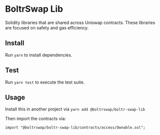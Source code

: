 # BoltrSwap Lib


Solidity libraries that are shared across Uniswap contracts. These libraries are focused on safety and gas efficiency.

## Install

Run `yarn` to install dependencies.

## Test

Run `yarn test` to execute the test suite.

## Usage

Install this in another project via `yarn add @boltrswap/boltr-swap-lib` 

Then import the contracts via:

```solidity
import "@boltrswap/boltr-swap-lib/contracts/access/Ownable.sol"; 
```
